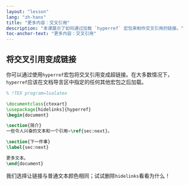 ```yaml
---
layout: "lesson"
lang: "zh-hans"
title: "更多内容：交叉引用"
description: "本课展示了如何通过加载 `hyperref` 宏包来制作交叉引用的链接。"
toc-anchor-text: "更多内容：交叉引用"
---
```


## 将交叉引用变成链接

你可以通过使用`hyperref`宏包将交叉引用变成超链接。在大多数情况下，`hyperref`应该在文档导言区中指定的任何其他宏包之后加载。

```latex
% !TEX program=lualatex

\documentclass{ctexart}
\usepackage[hidelinks]{hyperref}
\begin{document}

\section{简介}
一些令人兴奋的文本和一个引用~\ref{sec:next}。

\section{下一件事}
\label{sec:next}

更多文本。
\end{document}
```

我们选择让链接与普通文本颜色相同；试试删除`hidelinks`看看为什么！
